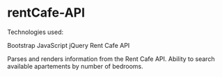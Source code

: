 # rentCafe-API

Technologies used:

Bootstrap
JavaScript
jQuery
Rent Cafe API


Parses and renders information from the Rent Cafe API. Ability to search available apartements by number of bedrooms.
